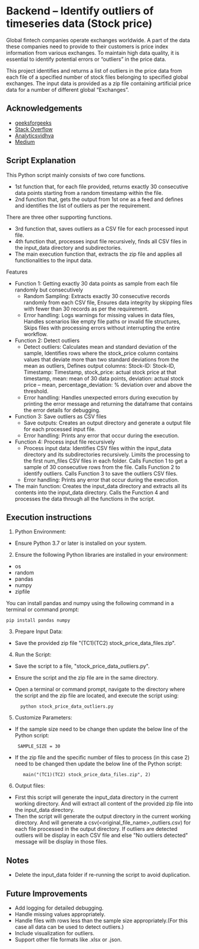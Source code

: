 
# Backend – Identify outliers of timeseries data (Stock price)

Global fintech companies operate exchanges worldwide. A part of the data these companies need to provide to their customers is price index information from various exchanges. To maintain high data quality, it is essential to identify potential errors or “outliers” in the price data.

This project identifies and returns a list of outliers in the price data from each file of a specified number of stock files belonging to specified global exchanges. The input data is provided as a zip file containing artificial price data for a number of different global
“Exchanges”.


## Acknowledgements

 - [geeksforgeeks](https://www.geeksforgeeks.org/python-programming-language-tutorial/)
 - [Stack Overflow](https://stackoverflow.com/)
 - [Analyticsvidhya](https://www.analyticsvidhya.com/)
 - [Medium](https://medium.com/)


## Script Explanation 

This Python script mainly consists of two core functions.
- 1st function that, for each file provided, returns exactly 30 consecutive data points starting from a random timestamp within the file.
- 2nd function that, gets the output from 1st one as a feed and defines and identifies the list of outliers as per the requirement.

There are three other supporting functions.
- 3rd function that, saves outliers as a CSV file for each processed input file.
- 4th function that, processes input file recursively, finds all CSV files in the input_data directory and subdirectories.
- The main execution function that, extracts the zip file and applies all functionalities to the input data.

Features

- Function 1: Getting exactly 30 data points as sample from each file randomly but consecutively 
    - Random Sampling: Extracts exactly 30 consecutive records randomly from each CSV file, Ensures data integrity by skipping files with fewer than 30 records as per the requirement. 
    - Error handling: Logs warnings for missing values in data files, Handles scenarios like empty file paths or invalid file structures, Skips files with processing errors without interrupting the entire workflow.
- Function 2: Detect outliers
    - Detect outliers: Calculates mean and standard deviation of the sample, Identifies rows where the stock_price column contains values that deviate more than two standard deviations from the mean as outliers, Defines output columns: Stock-ID: Stock-ID, Timestamp: Timestamp, stock_price: actual stock price at that timestamp, mean: mean of 30 data points, deviation: actual stock price – mean, percentage_deviation: % deviation over and above the threshold.
    - Error handling: Handles unexpected errors during execution by printing the error message and returning the dataframe that contains the error details for debugging.
- Function 3: Save outliers as CSV files
    - Save outputs: Creates an output directory and generate a output file for each processed input file.
    - Error handling: Prints any error that occur during the execution.
- Function 4:  Process input file recursively
    - Process input data: Identifies CSV files within the input_data directory and its subdirectories recursively. Limits the processing to the first num_files CSV files in each folder. Calls Function 1 to get a sample of 30 consecutive rows from the file. Calls Function 2 to identify outliers. Calls Function 3 to save the outliers CSV files.
    - Error handling: Prints any error that occur during the execution.
- The main function: Creates the input_data directory and extracts all its contents into the input_data directory. Calls the Function 4 and processes the data through all the functions in the script.

## Execution instructions
1. Python Environment:
- Ensure Python 3.7 or later is installed on your system.
2. Ensure the following Python libraries are installed in your environment:
- os
- random
- pandas
- numpy
- zipfile

You can install pandas and numpy using the following command in a terminal or command prompt:
    
    pip install pandas numpy
3. Prepare Input Data:
- Save the provided zip file "(TC1)(TC2) stock_price_data_files.zip". 
4. Run the Script:
- Save the script to a file, "stock_price_data_outliers.py".
- Ensure the script and the zip file are in the same directory.
- Open a terminal or command prompt, navigate to the directory where the script and the zip file are located, and execute the script using:


        python stock_price_data_outliers.py
5. Customize Parameters:
- If the sample size need to be change then update the below line of the Python script:
    
       SAMPLE_SIZE = 30
- If the zip file and the specific number of files to process (in this case 2) need to be changed then update the below line of the Python script:

         main("(TC1)(TC2) stock_price_data_files.zip", 2)

6. Output files:
- First this script will generate the input_data directory in the current working directory. And will extract all content of the provided zip file into the input_data directory.
- Then the script will generate the output directory in the current working directory. And will generate a csv(<original_file_name>_outliers.csv) for each file processed in the output directory. If outliers are detected outliers will be display in each CSV file and else "No outliers detected" message will be display in those files. 


## Notes
- Delete the input_data folder if re-running the script to avoid duplication.


## Future Improvements
- Add logging for detailed debugging.
- Handle missing values appropriately.
- Handle files with rows less than the sample size appropriately.(For this case all data can be used to detect outliers.)
- Include visualization for outliers.
- Support other file formats like .xlsx or .json.
